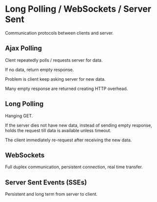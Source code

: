 # Long Polling / WebSockets / Server Sent

Communication protocols between clients and server.

## Ajax Polling

Clent repeatedly polls / requests server for data.

If no data, return empty response.

Problem is client keep asking server for new data.

Many empty response are returned creating HTTP overhead.

## Long Polling

Hanging GET.

If the server dies not have new data, instead of sending empty response, holds the request till data is available unless timeout.

The client immediately re-request after receiving the new data.

## WebSockets

Full duplex communication, persistent connection, real time transfer.

## Server Sent Events (SSEs)

Persistent and long term from server to client.
